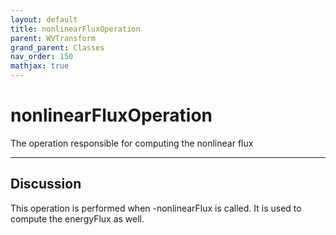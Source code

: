 ```yaml
---
layout: default
title: nonlinearFluxOperation
parent: WVTransform
grand_parent: Classes
nav_order: 150
mathjax: true
---
```


#  nonlinearFluxOperation

The operation responsible for computing the nonlinear flux


---

## Discussion
This operation is performed when -nonlinearFlux is called. It is
  used to compute the energyFlux as well.
